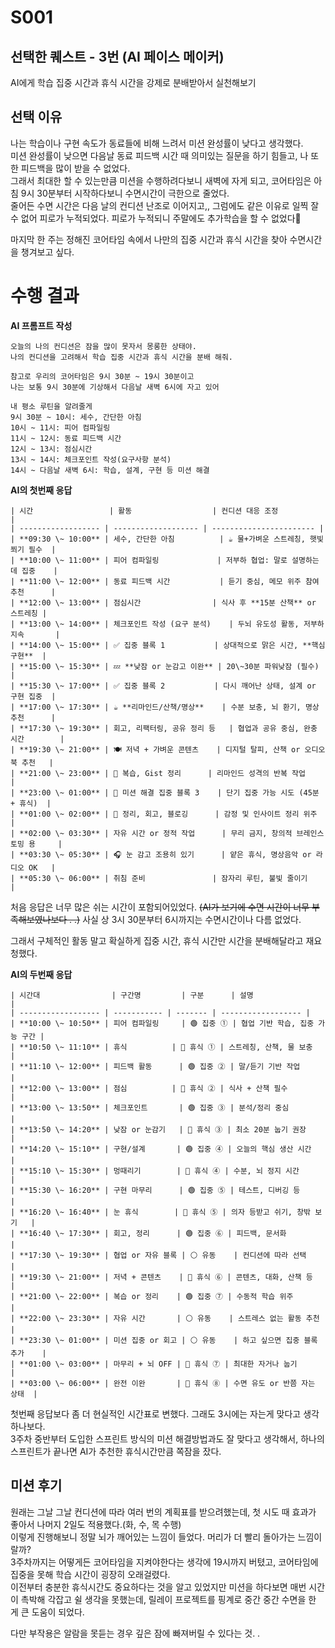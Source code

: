 # S001
## 선택한 퀘스트 - 3번 (AI 페이스 메이커)
AI에게 학습 집중 시간과 휴식 시간을 강제로 분배받아서 실천해보기

## 선택 이유
나는 학습이나 구현 속도가 동료들에 비해 느려서 미션 완성률이 낮다고 생각했다.  
미션 완성률이 낮으면 다음날 동료 피드백 시간 때 의미있는 질문을 하기 힘들고, 나 또한 피드백을 많이 받을 수 없었다.  
그래서 최대한 할 수 있는만큼 미션을 수행하려다보니 새벽에 자게 되고, 코어타임은 아침 9시 30분부터 시작하다보니 수면시간이 극한으로 줄었다.  
줄어든 수면 시간은 다음 날의 컨디션 난조로 이어지고,, 그럼에도 같은 이유로 일찍 잘 수 없어 피로가 누적되었다. 피로가 누적되니 주말에도 추가학습을 할 수 없었다🥲  

마지막 한 주는 정해진 코어타임 속에서 나만의 집중 시간과 휴식 시간을 찾아 수면시간을 챙겨보고 싶다.

# 수행 결과
**AI 프롬프트 작성**
```
오늘의 나의 컨디션은 잠을 많이 못자서 몽롱한 상태야.
나의 컨디션을 고려해서 학습 집중 시간과 휴식 시간을 분배 해줘.

참고로 우리의 코어타임은 9시 30분 ~ 19시 30분이고
나는 보통 9시 30분에 기상해서 다음날 새벽 6시에 자고 있어

내 평소 루틴을 알려줄게
9시 30분 ~ 10시: 세수, 간단한 아침
10시 ~ 11시: 피어 컴파일링
11시 ~ 12시: 동료 피드백 시간
12시 ~ 13시: 점심시간
13시 ~ 14시: 체크포인트 작성(요구사항 분석)
14시 ~ 다음날 새벽 6시: 학습, 설계, 구현 등 미션 해결
```

**AI의 첫번째 응답**  
```
| 시간                 | 활동                  | 컨디션 대응 조정               |
| ------------------ | ------------------- | ----------------------- |
| **09:30 \~ 10:00** | 세수, 간단한 아침          | ☕ 물+가벼운 스트레칭, 햇빛 쬐기 필수  |
| **10:00 \~ 11:00** | 피어 컴파일링             | 저부하 협업: 말로 설명하는 데 집중    |
| **11:00 \~ 12:00** | 동료 피드백 시간           | 듣기 중심, 메모 위주 참여 추천      |
| **12:00 \~ 13:00** | 점심시간                | 식사 후 **15분 산책** or 스트레칭 |
| **13:00 \~ 14:00** | 체크포인트 작성 (요구 분석)    | 두뇌 유도성 활동, 저부하 지속       |
| **14:00 \~ 15:00** | ✅ 집중 블록 1           | 상대적으로 맑은 시간, **핵심 구현**  |
| **15:00 \~ 15:30** | 💤 **낮잠 or 눈감고 이완** | 20\~30분 파워낮잠 (필수)       |
| **15:30 \~ 17:00** | ✅ 집중 블록 2           | 다시 깨어난 상태, 설계 or 구현 집중  |
| **17:00 \~ 17:30** | ☕ **리마인드/산책/명상**    | 수분 보충, 뇌 환기, 명상 추천      |
| **17:30 \~ 19:30** | 회고, 리팩터링, 공유 정리 등   | 협업과 공유 중심, 완충 시간        |
| **19:30 \~ 21:00** | 🍽️ 저녁 + 가벼운 콘텐츠    | 디지털 탈피, 산책 or 오디오북 추천   |
| **21:00 \~ 23:00** | 📒 복습, Gist 정리      | 리마인드 성격의 반복 작업          |
| **23:00 \~ 01:00** | 🎯 미션 해결 집중 블록 3    | 단기 집중 가능 시도 (45분 + 휴식)  |
| **01:00 \~ 02:00** | 🧘 정리, 회고, 블로깅      | 감정 및 인사이트 정리 위주         |
| **02:00 \~ 03:30** | 자유 시간 or 정적 작업      | 무리 금지, 창의적 브레인스토밍 용     |
| **03:30 \~ 05:30** | 🎧 눈 감고 조용히 있기      | 얕은 휴식, 명상음악 or 라디오 OK   |
| **05:30 \~ 06:00** | 취침 준비               | 잠자리 루틴, 불빛 줄이기          |

```
처음 응답은 너무 많은 쉬는 시간이 포함되어있었다. ~~(AI가 보기에 수면 시간이 너무 부족해보였나보다 . .)~~
사실 상 3시 30분부터 6시까지는 수면시간이나 다름 없었다.  

그래서 구체적인 활동 말고 확실하게 집중 시간, 휴식 시간만 시간을 분배해달라고 재요청했다.  

**AI의 두번째 응답**  
```
| 시간대                | 구간명         | 구분      | 설명                 |
| ------------------ | ----------- | ------- | ------------------ |
| **10:00 \~ 10:50** | 피어 컴파일링     | 🟢 집중 ① | 협업 기반 학습, 집중 가능 구간 |
| **10:50 \~ 11:10** | 휴식          | 🔵 휴식 ① | 스트레칭, 산책, 물 보충     |
| **11:10 \~ 12:00** | 피드백 활동      | 🟢 집중 ② | 말/듣기 기반 작업         |
| **12:00 \~ 13:00** | 점심          | 🔵 휴식 ② | 식사 + 산책 필수         |
| **13:00 \~ 13:50** | 체크포인트       | 🟢 집중 ③ | 분석/정리 중심           |
| **13:50 \~ 14:20** | 낮잠 or 눈감기   | 🔵 휴식 ③ | 최소 20분 눕기 권장       |
| **14:20 \~ 15:10** | 구현/설계       | 🟢 집중 ④ | 오늘의 핵심 생산 시간       |
| **15:10 \~ 15:30** | 멍때리기        | 🔵 휴식 ④ | 수분, 뇌 정지 시간        |
| **15:30 \~ 16:20** | 구현 마무리      | 🟢 집중 ⑤ | 테스트, 디버깅 등         |
| **16:20 \~ 16:40** | 눈 휴식        | 🔵 휴식 ⑤ | 의자 등받고 쉬기, 창밖 보기   |
| **16:40 \~ 17:30** | 회고, 정리      | 🟢 집중 ⑥ | 피드백, 문서화           |
| **17:30 \~ 19:30** | 협업 or 자유 블록 | ⚪ 유동    | 컨디션에 따라 선택         |
| **19:30 \~ 21:00** | 저녁 + 콘텐츠    | 🔵 휴식 ⑥ | 콘텐츠, 대화, 산책 등      |
| **21:00 \~ 22:00** | 복습 or 정리    | 🟢 집중 ⑦ | 수동적 학습 위주          |
| **22:00 \~ 23:30** | 자유 시간       | ⚪ 유동    | 스트레스 없는 활동 추천      |
| **23:30 \~ 01:00** | 미션 집중 or 회고 | ⚪ 유동    | 하고 싶으면 집중 블록 추가    |
| **01:00 \~ 03:00** | 마무리 + 뇌 OFF | 🔵 휴식 ⑦ | 최대한 자거나 눕기         |
| **03:00 \~ 06:00** | 완전 이완       | 🔵 휴식 ⑧ | 수면 유도 or 반쯤 자는 상태  |
```
첫번째 응답보다 좀 더 현실적인 시간표로 변했다. 그래도 3시에는 자는게 맞다고 생각하나보다.  
3주차 중반부터 도입한 스프린트 방식의 미션 해결방법과도 잘 맞다고 생각해서, 하나의 스프린트가 끝나면 AI가 추천한 휴식시간만큼 쪽잠을 잤다.  

## 미션 후기
원래는 그날 그날 컨디션에 따라 여러 번의 계획표를 받으려했는데, 첫 시도 때 효과가 좋아서 나머지 2일도 적용했다.(화, 수, 목 수행)    
이렇게 진행해보니 정말 뇌가 깨어있는 느낌이 들었다. 머리가 더 빨리 돌아가는 느낌이랄까?  
3주차까지는 어떻게든 코어타임을 지켜야한다는 생각에 19시까지 버텼고, 코어타임에 집중을 못해 학습 시간이 굉장히 오래걸렸다.  
이전부터 충분한 휴식시간도 중요하다는 것을 알고 있었지만 미션을 하다보면 매번 시간이 촉박해 각잡고 쉴 생각을 못했는데, 릴레이 프로젝트를 핑계로 중간 중간 수면을 한 게 큰 도움이 되었다.  

다만 부작용은 알람을 못듣는 경우 깊은 잠에 빠져버릴 수 있다는 것. . 


